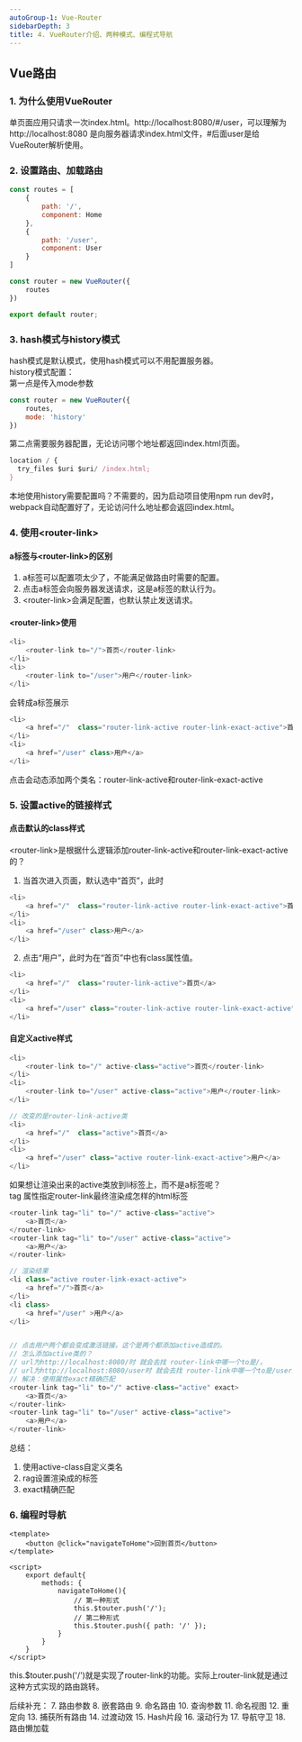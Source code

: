 ```yaml
---
autoGroup-1: Vue-Router
sidebarDepth: 3
title: 4. VueRouter介绍、两种模式、编程式导航
---
```


## Vue路由
### 1. 为什么使用VueRouter
单页面应用只请求一次index.html。http://localhost:8080/#/user，可以理解为 http://localhost:8080 是向服务器请求index.html文件，#后面user是给VueRouter解析使用。

### 2. 设置路由、加载路由
```javascript
const routes = [
    {
        path: '/',
        component: Home
    },
    {
        path: '/user',
        component: User
    }
]

const router = new VueRouter({
    routes
})

export default router;
```

### 3. hash模式与history模式
hash模式是默认模式，使用hash模式可以不用配置服务器。   
history模式配置：  
第一点是传入mode参数
```javascript
const router = new VueRouter({
    routes,
    mode: 'history'
})
```
第二点需要服务器配置，无论访问哪个地址都返回index.html页面。
```javascript
location / {
  try_files $uri $uri/ /index.html;
}
```
本地使用history需要配置吗？不需要的，因为启动项目使用npm run dev时，webpack自动配置好了，无论访问什么地址都会返回index.html。

### 4. 使用\<router-link>
#### a标签与\<router-link>的区别
1. a标签可以配置项太少了，不能满足做路由时需要的配置。
2. 点击a标签会向服务器发送请求，这是a标签的默认行为。
3. \<router-link>会满足配置，也默认禁止发送请求。

#### \<router-link>使用
```javascript
<li>
    <router-link to="/">首页</router-link>
</li>
<li>
    <router-link to="/user">用户</router-link>
</li>
```
会转成a标签展示
```javascript
<li>
    <a href="/"  class="router-link-active router-link-exact-active">首页</a>
</li>
<li>
    <a href="/user" class>用户</a>
</li>
```
点击会动态添加两个类名：router-link-active和router-link-exact-active

### 5. 设置active的链接样式
#### 点击默认的class样式
\<router-link>是根据什么逻辑添加router-link-active和router-link-exact-active的？   
1. 当首次进入页面，默认选中“首页”，此时
```javascript
<li>
    <a href="/"  class="router-link-active router-link-exact-active">首页</a>
</li>
<li>
    <a href="/user" class>用户</a>
</li>
```
2. 点击“用户”，此时为在“首页”中也有class属性值。
```javascript
<li>
    <a href="/"  class="router-link-active">首页</a>
</li>
<li>
    <a href="/user" class="router-link-active router-link-exact-active">用户</a>
</li>
```

#### 自定义active样式
```javascript
<li>
    <router-link to="/" active-class="active">首页</router-link>
</li>
<li>
    <router-link to="/user" active-class="active">用户</router-link>
</li>

// 改变的是router-link-active类
<li>
    <a href="/"  class="active">首页</a>
</li>
<li>
    <a href="/user" class="active router-link-exact-active">用户</a>
</li>
```
如果想让渲染出来的active类放到li标签上，而不是a标签呢？   
tag 属性指定router-link最终渲染成怎样的html标签
```javascript
<router-link tag="li" to="/" active-class="active">
    <a>首页</a>
</router-link>
<router-link tag="li" to="/user" active-class="active">
    <a>用户</a>
</router-link>

// 渲染结果
<li class="active router-link-exact-active">
    <a href="/">首页</a>
</li>
<li class>
    <a href="/user" >用户</a>
</li>


// 点击用户两个都会变成激活链接。这个是两个都添加active造成的。
// 怎么添加active类的？
// url为http://localhost:8080/时 就会去找 router-link中哪一个to是/。
// url为http://localhost:8080/user时 就会去找 router-link中哪一个to是/user。同时匹配的是/开始的。
// 解决：使用属性exact精确匹配
<router-link tag="li" to="/" active-class="active" exact>
    <a>首页</a>
</router-link>
<router-link tag="li" to="/user" active-class="active">
    <a>用户</a>
</router-link>
```
总结：
1. 使用active-class自定义类名
2. rag设置渲染成的标签
3. exact精确匹配

### 6. 编程时导航
```vue
<template>
    <button @click="navigateToHome">回到首页</button>
</template>

<script>
    export default{
        methods: {
            navigateToHome(){
                // 第一种形式
                this.$touter.push('/');
                // 第二种形式
                this.$touter.push({ path: '/' });
            }
        }
    }
</script>
```
this.$touter.push('/')就是实现了router-link的功能。实际上router-link就是通过这种方式实现的路由跳转。

后续补充：
7. 路由参数
8.  嵌套路由
9.  命名路由
10.  查询参数
11.  命名视图
12. 重定向
13. 捕获所有路由
14. 过渡动效
15. Hash片段
16. 滚动行为
17. 导航守卫
18. 路由懒加载
